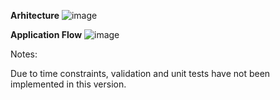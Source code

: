 **Arhitecture**
![image](https://github.com/user-attachments/assets/8561fc34-b1e5-456b-9774-4e025b753b92)


**Application Flow**
![image](https://github.com/user-attachments/assets/52647709-5494-47f5-995a-8da37c7aea6c)


Notes:

Due to time constraints, validation and unit tests have not been implemented in this version. 
